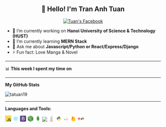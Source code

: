 <h2 align="center">👋 Hello! I'm Tran Anh Tuan</h2>
<p align="center">
  <a href="https://www.facebook.com/tatuan19">
    <img alt="Tuan's Facebook" width="22px" src="https://camo.githubusercontent.com/8f245234577766478eaf3ee72b0615e99bb9ef3eaa56e1c37f75692811181d5c/68747470733a2f2f6564656e742e6769746875622e696f2f537570657254696e7949636f6e732f696d616765732f7376672f66616365626f6f6b2e737667" />
  </a>
</p>


- 🔭 I’m currently working on **Hanoi University of Science & Technology (HUST)**
- 🌱 I’m currently learning **MERN Stack**
- 💬 Ask me about **Javascript/Python or React/Express/Django**
- ⚡ Fun fact: Love Manga & Novel

-------

📊 **This week I spent my time on**

<!-- ![Wwakatime stats](https://github-readme-stats-taupe-two.vercel.app/api/wakatime?username=tatuan19&hide_title=true&hide_border=true&langs_count=5)

<details>
  <summary><b>📈&nbsp;&nbsp;Language&nbsp;/&nbsp;Framework stats</b></summary>
  <br/>
  <a href='https://profile.codersrank.io/user/tatuan19/'>
  <img src='http://cr-skills-chart-widget.azurewebsites.net/api/api?username=tatuan19&padding=30&skills=angular,batchfile,c,C%23,coffeescript,dart,go,html,json,java,javascript,less,mysql,php,pandas,perl,python,reactjs,scss,shell,svelte,swift,typescript,vue'>
  </a>

</details> -->

-------
**My GitHub Stats**
<p> <img src="https://github-readme-stats.vercel.app/api?username=tatuan19&show_icons=true&theme=gotham" alt="tatuan19" </p>

-------

**Languages and Tools:**
  
<p align="left">
  <code><img height="20" src="https://raw.githubusercontent.com/github/explore/80688e429a7d4ef2fca1e82350fe8e3517d3494d/topics/javascript/javascript.png"></code>
  <!-- <code><img height="20" src="https://raw.githubusercontent.com/github/explore/80688e429a7d4ef2fca1e82350fe8e3517d3494d/topics/vue/vue.png"></code> -->
  <code><img height="20" src="https://raw.githubusercontent.com/github/explore/80688e429a7d4ef2fca1e82350fe8e3517d3494d/topics/react/react.png"></code>
  <code><img height="20" src="https://raw.githubusercontent.com/devicons/devicon/master/icons/bootstrap/bootstrap-plain.svg"></code>
  <!-- <code><img height="20" src="https://raw.githubusercontent.com/github/explore/5c058a388828bb5fde0bcafd4bc867b5bb3f26f3/topics/graphql/graphql.png"></code> -->
  <code><img height="20" src="https://raw.githubusercontent.com/github/explore/80688e429a7d4ef2fca1e82350fe8e3517d3494d/topics/nodejs/nodejs.png"></code>
  <code><img height="20" src="https://raw.githubusercontent.com/devicons/devicon/master/icons/mongodb/mongodb-original.svg"></code>
  <code><img height="20" src="https://www.vectorlogo.zone/logos/kubernetes/kubernetes-icon.svg"></code>
  <code><img height="20" src="https://raw.githubusercontent.com/devicons/devicon/master/icons/java/java-original-wordmark.svg"></code>
  <code><img height="20" src="https://raw.githubusercontent.com/github/explore/80688e429a7d4ef2fca1e82350fe8e3517d3494d/topics/python/python.png"></code>
  <code><img height="20" src="https://raw.githubusercontent.com/github/explore/80688e429a7d4ef2fca1e82350fe8e3517d3494d/topics/mysql/mysql.png"></code>
  <code><img height="20" src="https://raw.githubusercontent.com/github/explore/80688e429a7d4ef2fca1e82350fe8e3517d3494d/topics/firebase/firebase.png"></code>
<!--   <code><img height="20" src="https://raw.githubusercontent.com/devicons/devicon/master/icons/docker/docker-original-wordmark.svg"></code> -->
<!--   <code><img height="20" src="https://www.vectorlogo.zone/logos/kubernetes/kubernetes-icon.svg"></code> -->
<!--   <code><img height="20" src="https://raw.githubusercontent.com/github/explore/80688e429a7d4ef2fca1e82350fe8e3517d3494d/topics/aws/aws.png"></code> -->
<!--   <code><img height="20" src="https://www.vectorlogo.zone/logos/google_cloud/google_cloud-icon.svg"></code> -->
  <code><img height="20" src="https://raw.githubusercontent.com/github/explore/80688e429a7d4ef2fca1e82350fe8e3517d3494d/topics/git/git.png"></code>
</p>

